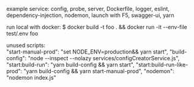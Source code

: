 example service:
config, probe, server, Dockerfile, logger, eslint, dependency-injection, nodemon, launch with F5, swagger-ui, yarn

run local with docker:
$ docker build -t foo . && docker run -it --env-file test/.env foo



unused scripts:  
    "start-manual-prod": "set NODE_ENV=production&& yarn start",
    "build-config": "node --inspect --nolazy services/configCreatorService.js",
    "start:build-run": "yarn build-config && yarn start",
    "start:build-run-like-prod": "yarn build-config && yarn start-manual-prod",
    "nodemon": "nodemon index.js"